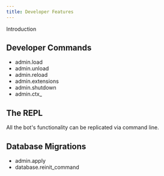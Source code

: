 ```yaml
---
title: Developer Features
---
```


Introduction

## Developer Commands

- admin.load
- admin.unload
- admin.reload
- admin.extensions
- admin.shutdown
- admin.ctx_

## The REPL

All the bot's functionality can be replicated via command line.

## Database Migrations

- admin.apply
- database.reinit_command
